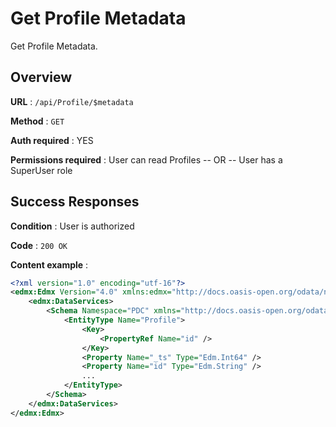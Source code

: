 # Get Profile Metadata

Get Profile Metadata.

## Overview

**URL** : `/api/Profile/$metadata`

**Method** : `GET`

**Auth required** : YES

**Permissions required** : User can read Profiles -- OR -- User has a SuperUser role

## Success Responses

**Condition** : User is authorized

**Code** : `200 OK`

**Content example** :

```xml
<?xml version="1.0" encoding="utf-16"?>
<edmx:Edmx Version="4.0" xmlns:edmx="http://docs.oasis-open.org/odata/ns/edmx">
    <edmx:DataServices>
        <Schema Namespace="PDC" xmlns="http://docs.oasis-open.org/odata/ns/edm">
            <EntityType Name="Profile">
                <Key>
                    <PropertyRef Name="id" />
                </Key>
                <Property Name="_ts" Type="Edm.Int64" />
                <Property Name="id" Type="Edm.String" />
                ...
            </EntityType>
        </Schema>
    </edmx:DataServices>
</edmx:Edmx>
```
